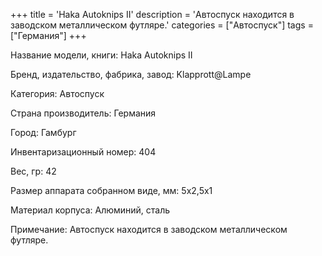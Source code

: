 +++
title = 'Haka Autoknips II'
description = 'Автоспуск находится в заводском металлическом футляре.'
categories = ["Автоспуск"]
tags = ["Германия"]
+++

Название модели, книги: Haka Autoknips II

Бренд, издательство, фабрика, завод: Klapprott@Lampe

Категория: Автоспуск

Страна производитель: Германия

Город: Гамбург

Инвентаризационный номер: 404

Вес, гр: 42

Размер аппарата  собранном виде, мм: 5х2,5х1

Материал корпуса: Алюминий, сталь

Примечание: Автоспуск находится в заводском металлическом футляре.

